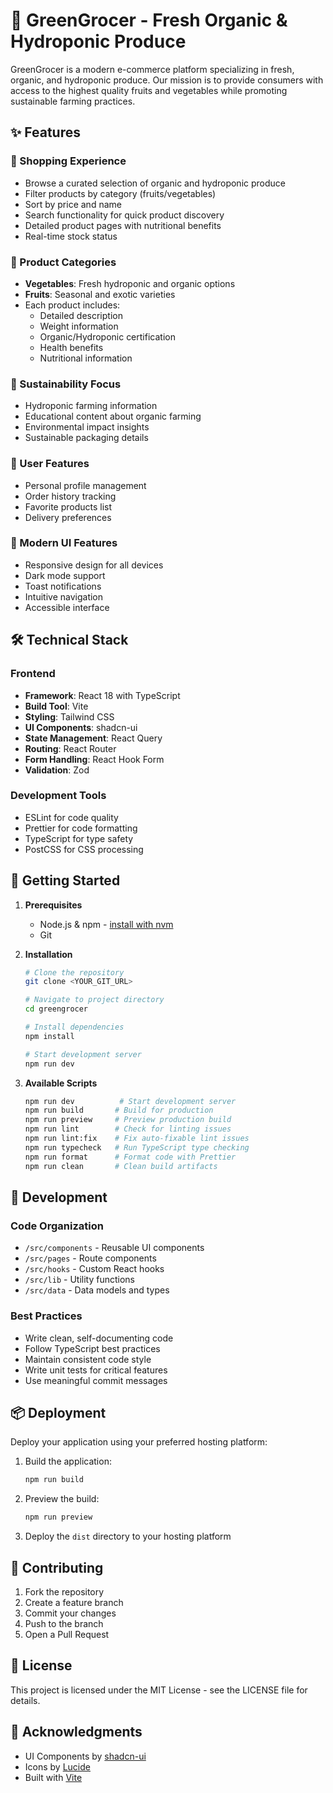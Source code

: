 # 🌱 GreenGrocer - Fresh Organic & Hydroponic Produce

GreenGrocer is a modern e-commerce platform specializing in fresh, organic, and hydroponic produce. Our mission is to provide consumers with access to the highest quality fruits and vegetables while promoting sustainable farming practices.

## ✨ Features

### 🛒 Shopping Experience
- Browse a curated selection of organic and hydroponic produce
- Filter products by category (fruits/vegetables)
- Sort by price and name
- Search functionality for quick product discovery
- Detailed product pages with nutritional benefits
- Real-time stock status

### 🌿 Product Categories
- **Vegetables**: Fresh hydroponic and organic options
- **Fruits**: Seasonal and exotic varieties
- Each product includes:
  - Detailed description
  - Weight information
  - Organic/Hydroponic certification
  - Health benefits
  - Nutritional information

### 💚 Sustainability Focus
- Hydroponic farming information
- Educational content about organic farming
- Environmental impact insights
- Sustainable packaging details

### 👤 User Features
- Personal profile management
- Order history tracking
- Favorite products list
- Delivery preferences

### 📱 Modern UI Features
- Responsive design for all devices
- Dark mode support
- Toast notifications
- Intuitive navigation
- Accessible interface

## 🛠️ Technical Stack

### Frontend
- **Framework**: React 18 with TypeScript
- **Build Tool**: Vite
- **Styling**: Tailwind CSS
- **UI Components**: shadcn-ui
- **State Management**: React Query
- **Routing**: React Router
- **Form Handling**: React Hook Form
- **Validation**: Zod

### Development Tools
- ESLint for code quality
- Prettier for code formatting
- TypeScript for type safety
- PostCSS for CSS processing

## 🚀 Getting Started

1. **Prerequisites**
   - Node.js & npm - [install with nvm](https://github.com/nvm-sh/nvm#installing-and-updating)
   - Git

2. **Installation**
   ```bash
   # Clone the repository
   git clone <YOUR_GIT_URL>

   # Navigate to project directory
   cd greengrocer

   # Install dependencies
   npm install

   # Start development server
   npm run dev
   ```

3. **Available Scripts**
   ```bash
   npm run dev          # Start development server
   npm run build       # Build for production
   npm run preview     # Preview production build
   npm run lint        # Check for linting issues
   npm run lint:fix    # Fix auto-fixable lint issues
   npm run typecheck   # Run TypeScript type checking
   npm run format      # Format code with Prettier
   npm run clean       # Clean build artifacts
   ```

## 🔧 Development

### Code Organization
- `/src/components` - Reusable UI components
- `/src/pages` - Route components
- `/src/hooks` - Custom React hooks
- `/src/lib` - Utility functions
- `/src/data` - Data models and types

### Best Practices
- Write clean, self-documenting code
- Follow TypeScript best practices
- Maintain consistent code style
- Write unit tests for critical features
- Use meaningful commit messages

## 📦 Deployment

Deploy your application using your preferred hosting platform:

1. Build the application:
   ```bash
   npm run build
   ```

2. Preview the build:
   ```bash
   npm run preview
   ```

3. Deploy the `dist` directory to your hosting platform

## 🤝 Contributing

1. Fork the repository
2. Create a feature branch
3. Commit your changes
4. Push to the branch
5. Open a Pull Request

## 📝 License

This project is licensed under the MIT License - see the LICENSE file for details.

## 🌟 Acknowledgments

- UI Components by [shadcn-ui](https://ui.shadcn.com/)
- Icons by [Lucide](https://lucide.dev/)
- Built with [Vite](https://vitejs.dev/)
